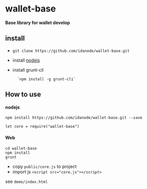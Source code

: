 # wallet-base

**Base library for wallet develop**

install
---

* `git clone https://github.com/idanode/wallet-base.git`
* install [nodejs](nodejs.org)
* install grunt-cli

        `npm install -g grunt-cli`

How to use
---

#### nodejs

```
npm install https://github.com/idanode/wallet-base.git --save

let core = require("wallet-base")
```


#### Web

```
cd wallet-base
npm install
grunt
```

- copy `public/core.js` to project
- import js
	`<script src="core.js"></script>`

see `demo/index.html`

